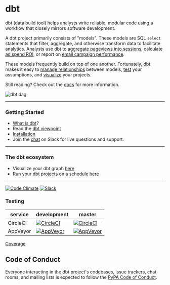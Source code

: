 # dbt

dbt (data build tool) helps analysts write reliable, modular code using a workflow that closely mirrors software development.

A dbt project primarily consists of "models". These models are SQL `select` statements that filter, aggregate, and otherwise transform data to facilitate analytics. Analysts use dbt to [aggregate pageviews into sessions](https://github.com/fishtown-analytics/snowplow), calculate [ad spend ROI](https://github.com/fishtown-analytics/facebook-ads), or report on [email campaign performance](https://github.com/fishtown-analytics/mailchimp).

These models frequently build on top of one another. Fortunately, dbt makes it easy to [manage relationships](https://docs.getdbt.com/reference#ref) between models, [test](https://docs.getdbt.com/docs/testing) your assumptions, and [visualize](https://graph.sinterdata.com/) your projects.

Still reading? Check out the [docs](https://docs.getdbt.com/docs/overview) for more information.

![dbt dag](/etc/dag.png?raw=true)

---
### Getting Started

- [What is dbt]?
- Read the [dbt viewpoint]
- [Installation]
- Join the [chat][slack-url] on Slack for live questions and support.

---
### The dbt ecosystem
- Visualize your dbt graph [here](https://graph.sinterdata.com/)
- Run your dbt projects on a schedule [here](http://sinterdata.com/)

---

[![Code Climate](https://codeclimate.com/github/fishtown-analytics/dbt/badges/gpa.svg)](https://codeclimate.com/github/fishtown-analytics/dbt) [![Slack](https://slack.getdbt.com/badge.svg)](https://slack.getdbt.com)

### Testing

| service | development | master |
| --- | --- | --- |
| CircleCI| [![CircleCI](https://circleci.com/gh/fishtown-analytics/dbt/tree/development.svg?style=svg)](https://circleci.com/gh/fishtown-analytics/dbt/tree/development) | [![CircleCI](https://circleci.com/gh/fishtown-analytics/dbt/tree/master.svg?style=svg)](https://circleci.com/gh/fishtown-analytics/dbt/tree/master) |
| AppVeyor | [![AppVeyor](https://ci.appveyor.com/api/projects/status/v01rwd3q91jnwp9m/branch/development?svg=true)](https://ci.appveyor.com/project/DrewBanin/dbt/branch/development) | [![AppVeyor](https://ci.appveyor.com/api/projects/status/v01rwd3q91jnwp9m/branch/master?svg=true)](https://ci.appveyor.com/project/DrewBanin/dbt/branch/master) |

[Coverage](https://circleci.com/api/v1/project/fishtown-analytics/dbt/latest/artifacts/0/$CIRCLE_ARTIFACTS/htmlcov/index.html?branch=development)

## Code of Conduct

Everyone interacting in the dbt project's codebases, issue trackers, chat rooms, and mailing lists is expected to follow the [PyPA Code of Conduct].



[PyPA Code of Conduct]: https://www.pypa.io/en/latest/code-of-conduct/
[slack-url]: https://slack.getdbt.com/
[Installation]: https://docs.getdbt.com/docs/installation
[What is dbt]: https://docs.getdbt.com/docs/overview
[dbt viewpoint]: https://docs.getdbt.com/docs/viewpoint
